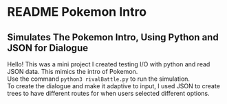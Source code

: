 # README Pokemon Intro
## Simulates The Pokemon Intro, Using Python and JSON for Dialogue
Hello! This was a mini project I created testing I/O with python and read JSON data. This mimics the intro of Pokemon. 
</br>
Use the command `python3 rivalBattle.py` to run the simulation. </br>
To create the dialogue and make it adaptive to input, I used JSON to create trees to have different routes for when users selected different options.
